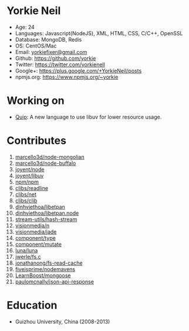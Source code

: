 Yorkie Neil
======================================
* Age: 24
* Languages: Javascript(NodeJS), XML, HTML, CSS, C/C++, OpenSSL
* Database: MongoDB, Redis
* OS: CentOS/Mac
* Email: yorkiefixer@gmail.com
* Github: https://github.com/yorkie
* Twitter: https://twitter.com/yorkienell
* Google+: https://plus.google.com/+YorkieNeil/posts
* npmjs.org: https://www.npmjs.org/~yorkie

Working on
======================================
* [Quip](https://github.com/yorkie/quip): A new language to use libuv for lower resource usage.


Contributes
=======================================
1. [marcello3d/node-mongolian](https://github.com/marcello3d/node-mongolian/commits?author=yorkie)
2. [marcello3d/node-buffalo](https://github.com/marcello3d/node-buffalo/commits?author=yorkie)
3. [joyent/node](https://github.com/joyent/node/commits?author=yorkie)
4. [joyent/libuv](https://github.com/joyent/libuv/commits?author=yorkie)
5. [npm/npm](https://github.com/npm/npm/commits?author=yorkie)
6. [clibs/readline](https://github.com/clibs/readline/commits?author=yorkie)
7. [clibs/net](https://github.com/clibs/clib/commits?author=yorkie)
8. [clibs/clib](https://github.com/clibs/clib/commits?author=yorkie)
9. [dinhviethoa/libetpan](https://github.com/dinhviethoa/libetpan/commits?author=yorkie)
10. [dinhviethoa/libetpan.node](https://github.com/dinhviethoa/libetpan.node/commits?author=yorkie)
11. [stream-utils/hash-stream](https://github.com/stream-utils/hash-stream/commits?author=yorkie)
12. [visionmedia/n](https://github.com/visionmedia/n/commits?author=yorkie)
13. [visionmedia/jade](https://github.com/visionmedia/jade/commits?author=yorkie)
14. [component/type](https://github.com/component/type/commits?author=yorkie)
15. [component/mutate](https://github.com/component/mutate/commits?author=yorkie)
16. [luna/luna](https://github.com/luna/luna/commits?author=yorkie)
17. [jwerle/fs.c](https://github.com/jwerle/fs.c/commits?author=yorkie)
18. [jonathanong/fs-read-cache](https://github.com/jonathanong/fs-read-cache/commits?author=yorkie)
19. [fiveisprime/nodemavens](https://github.com/fiveisprime/nodemavens/commits?author=yorkie)
20. [LearnBoost/mongoose](https://github.com/LearnBoost/mongoose)
21. [paulomcnally/json-api-response](https://github.com/paulomcnally/json-api-response)

Education
=======================================
* Guizhou University, China (2008-2013)
